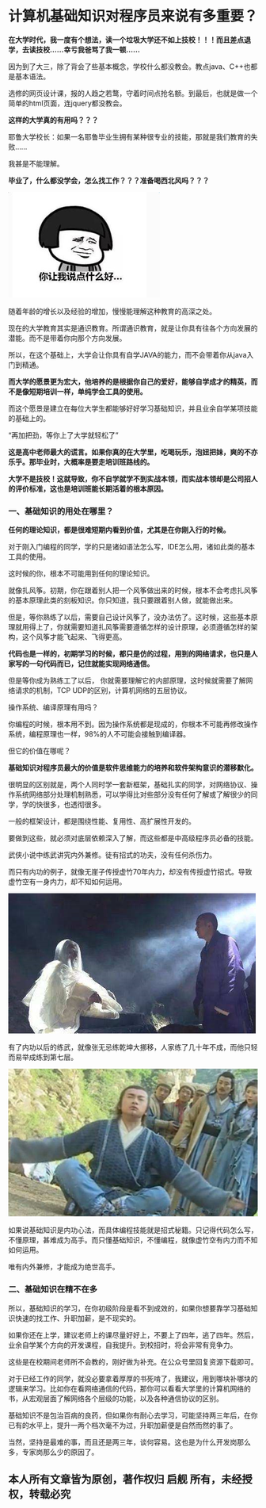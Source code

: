 # 计算机基础知识对程序员来说有多重要？

**在大学时代，我一度有个想法，读一个垃圾大学还不如上技校！！！而且差点退学，去读技校……幸亏我爸骂了我一顿……**

因为到了大三，除了背会了些基本概念，学校什么都没教会。教点java、C++也都是基本语法。

选修的网页设计课，报的人趋之若鹜，守着时间点抢名额。到最后，也就是做一个简单的html页面，连jquery都没教会。

**这样的大学真的有用吗？？？**

耶鲁大学校长：如果一名耶鲁毕业生拥有某种很专业的技能，那就是我们教育的失败……

我甚是不能理解。

**毕业了，什么都没学会，怎么找工作？？？准备喝西北风吗？？？**

![1_1](img/3/3_9.jpeg)

随着年龄的增长以及经验的增加，慢慢能理解这种教育的高深之处。

现在的大学教育其实是通识教育。所谓通识教育，就是让你具有往各个方向发展的潜能。而不是带着你向那个方向发展。

所以，在这个基础上，大学会让你具有自学JAVA的能力，而不会带着你从java入门到精通。

**而大学的愿景更为宏大，他培养的是根据你自己的爱好，能够自学成才的精英，而不是像短期培训一样，单纯学会工具的使用。**

而这个愿景是建立在每位大学生都能够好好学习基础知识，并且业余自学某项技能的基础上的。

“再加把劲，等你上了大学就轻松了”

**这是高中老师最大的谎言。如果你真的在大学里，吃喝玩乐，泡妞把妹，爽的不亦乐乎。那毕业时，大概率是要走培训班路线的。**

**大学不是技校！这就导致，你不自学就学不到实战本领，而实战本领却是公司招人的评价标准，这也是培训班能长期活着的根本原因。**

### 一、基础知识的用处在哪里？

**任何的理论知识，都是很难短期内看到价值，尤其是在你刚入行的时候。**

对于刚入门编程的同学，学的只是诸如语法怎么写，IDE怎么用，诸如此类的基本工具的使用。

这时候的你，根本不可能用到任何的理论知识。

就像扎风筝。初期，你在跟着别人把一个风筝做出来的时候，根本不会考虑扎风筝的基本原理此类的刻板知识。你只知道，我只要跟着别人做，就能做出来。

但是，等你熟练了以后，需要自己设计风筝了，没办法仿了。这时候，这些基本原理就用得上了，你就需要知道扎风筝需要遵循怎样的设计原理，必须遵循怎样的架构，这个风筝才能飞起来、飞得更高。

**代码也是一样的，初期学习的时候，都只是仿的过程，用到的网络请求，也只是人家写的一句代码而已，记住就能实现网络通信。**

但是等你成为熟练工了以后， 你就需要理解它的内部原理，这时候就需要了解网络请求的机制，TCP UDP的区别，计算机网络的五层协议。

操作系统、编译原理有用吗？

你编程的时候，根本用不到。因为操作系统都是现成的，你根本不可能再修改操作系统，编程原理也一样，98%的人不可能会接触到编译器。

但它的价值在哪呢？

**基础知识对程序员最大的价值是软件思维能力的培养和软件架构意识的潜移默化。**

很明显的区别就是，两个人同时学一套新框架，基础扎实的同学，对网络协议、操作系统网络部分处理机制熟悉，可以学得比对些部分没有任何了解或了解很少的同学，学的快很多，也透彻很多。

一般的框架设计，都是围绕性能、复用性、高扩展性开发的。

要做到这些，就必须对底层依赖深入了解，而这些都是中高级程序员必备的技能。

武侠小说中练武讲究内外兼修。徒有招式的功夫，没有任何杀伤力。

而只有内功的例子，就像无崖子传授虚竹70年内力，却没有传授虚竹招式。导致虚竹空有一身内力，却不知如何运用。

![1_1](img/3/3_7.jpeg)

有了内功以后的练武，就像张无忌练乾坤大挪移，人家练了几十年不成，而他只轻而易举成练到第七层。

![1_1](img/3/3_8.jpeg)

如果说基础知识是内功心法，而具体编程技能就是招式秘籍。只记得代码怎么写，不懂原理，甚难成为高手。而只懂基础知识，不懂编程，就像虚竹空有内力而不知如何运用。

唯有内外兼修，才能成为绝世高手。

### 二、基础知识在精不在多

所以，基础知识的学习，在你初级阶段是看不到成效的，如果你想要靠学习基础知识快速的找工作、升职加薪，是不现实的。

如果你还在上学，建议老师上的课尽量好好上，不要上了四年，逃了四年。然后，业余自学某个方向的开发课程，自我提升。到校招时，将会非常有竞争力。

这些是在校期间老师所不会教的，刚好做为补充。在公众号里回复资源下载即可。

对于已经工作的同学，就没必要拿着厚厚的书死啃了，我建议，用到哪块补哪块的逻辑来学习。比如你在看网络通信的代码，那你可以看看大学里的计算机网络的书，从宏观层面了解网络各个层级的功能，以及各种通信协议的区别。

基础知识不是包治百病的良药，但如果你有耐心去学习，可能坚持两三年后，在你已有的水平上，提升一两个档次毫不为过，升职加薪便是自然而然的事了。

当然，坚持是最难的事，而且还是两三年，谈何容易。这也是为什么开发岗那么多，专家岗那么少的原因了。



## 本人所有文章皆为原创，著作权归 启舰 所有，未经授权，转载必究









